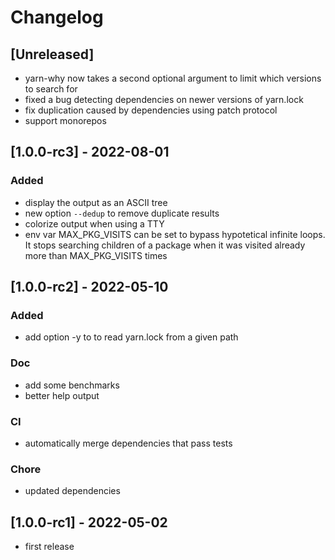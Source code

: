 # Changelog

## [Unreleased]

- yarn-why now takes a second optional argument to limit which versions to search for
- fixed a bug detecting dependencies on newer versions of yarn.lock
- fix duplication caused by dependencies using patch protocol
- support monorepos

## [1.0.0-rc3] - 2022-08-01

### Added

- display the output as an ASCII tree
- new option `--dedup` to remove duplicate results
- colorize output when using a TTY
- env var MAX_PKG_VISITS can be set to bypass hypotetical infinite loops.
  It stops searching children of a package when it was visited already more than
  MAX_PKG_VISITS times

## [1.0.0-rc2] - 2022-05-10

### Added

- add option -y to to read yarn.lock from a given path

### Doc

- add some benchmarks
- better help output

### CI

- automatically merge dependencies that pass tests

### Chore

- updated dependencies

## [1.0.0-rc1] - 2022-05-02

- first release
